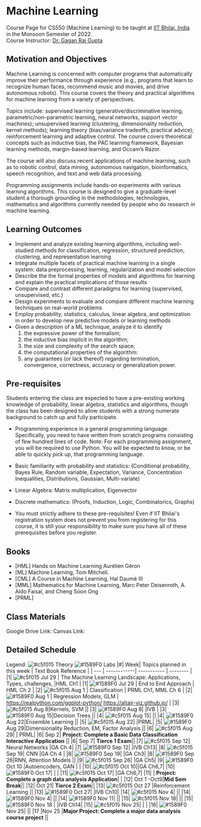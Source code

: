 # Machine Learning
Course Page for CS550 (Machine Learning) to be taught at [IIT Bhilai, India](https://www.iitbhilai.ac.in/index.php) in the Monsoon Semester of 2022.
<br> Course Instructor: [Dr. Gagan Raj Gupta ](https://www.iitbhilai.ac.in/index.php?pid=gagan)

Motivation and Objectives
-------------------------
Machine Learning is concerned with computer programs that automatically improve their performance through experience (e.g., programs that learn to recognize human faces, recommend music and movies, and drive autonomous robots). This course covers the theory and practical algorithms for machine learning from a variety of perspectives. 

Topics include: supervised learning (generative/discriminative learning, parametric/non-parametric learning, neural networks, support vector machines); unsupervised learning (clustering, dimensionality reduction, kernel methods); learning theory (bias/variance tradeoffs, practical advice); reinforcement learning and adaptive control. The course covers theoretical concepts such as inductive bias, the PAC learning framework, Bayesian learning methods, margin-based learning, and Occam’s Razor. 

The course will also discuss recent applications of machine learning, such as to robotic control, data mining, autonomous navigation, bioinformatics, speech recognition, and text and web data processing.

Programming assignments include hands-on experiments with various learning algorithms. This course is designed to give a graduate-level student a thorough grounding in the methodologies, technologies, mathematics and algorithms currently needed by people who do research in machine learning.

**Learning Outcomes**
---------------------
* Implement and analyze existing learning algorithms, including well-studied methods for classification, regression, structured prediction, clustering, and representation learning
* Integrate multiple facets of practical machine learning in a single system: data preprocessing, learning, regularization and model selection
* Describe the the formal properties of models and algorithms for learning and explain the practical implications of those results
* Compare and contrast different paradigms for learning (supervised, unsupervised, etc.)
* Design experiments to evaluate and compare different machine learning techniques on real-world problems
* Employ probability, statistics, calculus, linear algebra, and optimization in order to develop new predictive models or learning methods
* Given a description of a ML technique, analyze it to identify 
     1. the expressive power of the formalism; 
     2. the inductive bias implicit in the algorithm; 
     3. the size and complexity of the search space; 
     4. the computational properties of the algorithm: 
     5. any guarantees (or lack thereof) regarding termination, convergence, correctness, accuracy or generalization power.

Pre-requisites
--------------
Students entering the class are expected to have a pre-existing working knowledge of probability, linear algebra, statistics and algorithms, though the class has been designed to allow students with a strong numerate background to catch up and fully participate. 

* Programming experience in a general programming language. Specifically, you need to have written from scratch programs consisting of few hundred lines of code. 
Note: For each programming assignment, you will be required to use Python. You will be expected to know, or be able to quickly pick up, that programming language.

* Basic familiarity with probability and statistics: (Conditional probability, Bayes Rule, Random variable, Expectation, Variance, Concentration Inequalities, Distributions, Gaussian, Multi-variate)
* Linear Algebra: Matrix multiplication, Eigenvector

* Discrete mathematics: (Proofs, Induction, Logic, Combinatorics, Graphs)

* You must strictly adhere to these pre-requisites! Even if IIT Bhilai's registration system does not prevent you from registering for this course, it is still your responsibility to make sure you have all of these prerequisites before you register.

Books
------
* [HML] Hands on Machine Learning Aurélien Géron
* [ML] Machine Learning, Tom Mitchell.
* [CML] A Course in Machine Learning, Hal Daumé III
* [MML] Mathematics for Machine Learning, Marc Peter Deisenroth, A. Aldo Faisal, and Cheng Soon Ong
* [PRML] 

Class Materials
----------------
Google Drive Link:
Canvas Link:

Detailed Schedule
-----------------
Legend:
 ![#c5f015](https://via.placeholder.com/15/c5f015/000000?text=+) Theory
 ![#1589F0](https://via.placeholder.com/15/1589F0/000000?text=+) Labs
|#| Week| Topics planned in this week | Text Book Reference |
| --- | ------------| ----------- | -------- |
|1| ![#c5f015](https://via.placeholder.com/15/c5f015/000000?text=+)  Jul 29 | The Machine Learning Landscape: Applications, Types, challenges, |HML Ch1  |
|1|  ![#1589F0](https://via.placeholder.com/15/1589F0/000000?text=+) Jul 29 | End to End Approach | HML Ch 2 |
|2| ![#c5f015](https://via.placeholder.com/15/c5f015/000000?text=+) Aug 1 | Classification | PRML Ch1, MML Ch 6 |
|2|  ![#1589F0](https://via.placeholder.com/15/1589F0/000000?text=+) Aug 1 |  Regression Models, GLM | https://realpython.com/ggplot-python/ https://altair-viz.github.io/   |
|3| ![#c5f015](https://via.placeholder.com/15/c5f015/000000?text=+) Aug 8|Kernels, SVM  ||
|3|  ![#1589F0](https://via.placeholder.com/15/1589F0/000000?text=+) Aug 8| |IVB |
|3|  ![#1589F0](https://via.placeholder.com/15/1589F0/000000?text=+) Aug 15|Decision Trees ||
|4| ![#c5f015](https://via.placeholder.com/15/c5f015/000000?text=+) Aug 15|  ||
|4|  ![#1589F0](https://via.placeholder.com/15/1589F0/000000?text=+) Aug 22|Ensemble Learning ||
|5| ![#c5f015](https://via.placeholder.com/15/c5f015/000000?text=+)  Aug 22| |PRML|
|5|  ![#1589F0](https://via.placeholder.com/15/1589F0/000000?text=+) Aug 29|Dimensionality Reduction, EM, Factor Analysis ||
|6| ![#c5f015](https://via.placeholder.com/15/c5f015/000000?text=+) Aug 29|  | PRML|
|6| Sep 2| __Project: Complete a Basic Data Classification Interactive Application__ ||
|6| Sep 7| __Tierce 1 Exam__||
|7| ![#c5f015](https://via.placeholder.com/15/c5f015/000000?text=+) Sep 12| Neural Networks |GA Ch 4|
|7|  ![#1589F0](https://via.placeholder.com/15/1589F0/000000?text=+) Sep 12| |IVB Ch13|
|8| ![#c5f015](https://via.placeholder.com/15/c5f015/000000?text=+) Sep 19| CNN |GA Ch 4 |
|8|  ![#1589F0](https://via.placeholder.com/15/1589F0/000000?text=+) Sep 19| |GA Ch3|
|8|  ![#1589F0](https://via.placeholder.com/15/1589F0/000000?text=+) Sep 26|RNN, Attention Models  ||
|9| ![#c5f015](https://via.placeholder.com/15/c5f015/000000?text=+) Sep 26|   |GA Ch5|
|9|  ![#1589F0](https://via.placeholder.com/15/1589F0/000000?text=+) Oct 10 |Autoencoders, GAN | |
|10|  ![#c5f015](https://via.placeholder.com/15/c5f015/000000?text=+) Oct 10||GA Ch6,7|
|10|  ![#1589F0](https://via.placeholder.com/15/1589F0/000000?text=+) Oct 17|   |    |
|11| ![#c5f015](https://via.placeholder.com/15/c5f015/000000?text=+) Oct 17|  |GA Ch6,7|
|11| | __Project: Complete a graph data analysis Application__| |
|12| Oct 1 -Oct9|__Mid Sem Break__||
|12| Oct 21| __Tierce 2 Exam__||
|13|  ![#c5f015](https://via.placeholder.com/15/c5f015/000000?text=+) Oct 27 |Reinforcement Learning ||
|13|  ![#1589F0](https://via.placeholder.com/15/1589F0/000000?text=+) Oct 27| |IVB Ch10|
|14| ![#c5f015](https://via.placeholder.com/15/c5f015/000000?text=+) Nov 4| ||
|14|  ![#1589F0](https://via.placeholder.com/15/1589F0/000000?text=+) Nov 4|  ||
|14|  ![#1589F0](https://via.placeholder.com/15/1589F0/000000?text=+) Nov 11|  ||
|15| ![#c5f015](https://via.placeholder.com/15/c5f015/000000?text=+) Nov 18|  ||
|15|  ![#1589F0](https://via.placeholder.com/15/1589F0/000000?text=+) Nov 18 |   |IVB Ch14|
|15| ![#c5f015](https://via.placeholder.com/15/c5f015/000000?text=+) Nov 25|   | |
|16|  ![#1589F0](https://via.placeholder.com/15/1589F0/000000?text=+) Nov 25|  ||
|17 |Nov 25 |__Major Project: Complete a major data analysis course project__  ||
